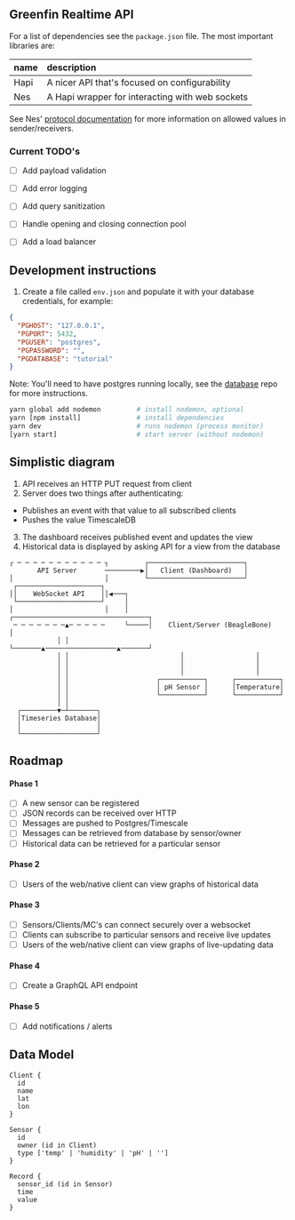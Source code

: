## Greenfin Realtime API

For a list of dependencies see the `package.json` file. The most important
libraries are:

| name | description |
| :------------- | :------------- |
| Hapi | A nicer API that's focused on configurability |
| Nes | A Hapi wrapper for interacting with web sockets |

See Nes' [protocol documentation](https://github.com/hapijs/nes/blob/master/PROTOCOL.md)
for more information on allowed values in sender/receivers.


### Current TODO's

- [ ] Add payload validation
- [ ] Add error logging
- [ ] Add query sanitization
- [ ] Handle opening and closing connection pool
- [ ] Add a load balancer


## Development instructions

1. Create a file called `env.json` and populate it with your database credentials, for example:

```json
{
  "PGHOST": "127.0.0.1",
  "PGPORT": 5432,
  "PGUSER": "postgres",
  "PGPASSWORD": "",
  "PGDATABASE": "tutorial"
}
```

Note: You'll need to have postgres running locally, see the [database] repo for
more instructions.

```bash
yarn global add nodemon         # install nodemon, optional
yarn [npm install]              # install dependencies
yarn dev                        # runs nodemon (process monitor)
[yarn start]                    # start server (without nodemon)
```


## Simplistic diagram

1. API receives an HTTP PUT request from client
2. Server does two things after authenticating:
  - Publishes an event with that value to all subscribed clients
  - Pushes the value TimescaleDB
3. The dashboard receives published event and updates the view
4. Historical data is displayed by asking API for a view from the database


```
┌ ─ ─ ─ ─ ─ ─ ─ ─ ─ ─ ─ ┐         ┌────────────────────────┐           
       API Server       ─────────▶│   Client (Dashboard)   │           
│                       │         └────────────────────────┘           
 ┌─────────────────────┐                                               
││    WebSocket API    ││◀───┐                                         
 └─────────────────────┘     │                                         
│                       │    │     ┌──────────────────────────────────┐
 ─ ─ ─ ─ ─ ─ ─▲─ ─ ─ ─ ─     └─────│    Client/Server (BeagleBone)    │
            │ │                    └───────▲──────────────────▲───────┘
            │ │                            │                  │        
            │ │                            │                  │        
            │ │                            │                  │        
            │ │                      ┌───────────┐      ┌───────────┐  
            │ │                      │ pH Sensor │      │Temperature│  
            │ │                      └───────────┘      └───────────┘  
            │ │                                                        
  ┌─────────▼─┴───────┐                                                
  │Timeseries Database│                                                
  │                   │                                                
  └───────────────────┘                                                

```

## Roadmap

#### Phase 1
- [ ] A new sensor can be registered
- [ ] JSON records can be received over HTTP
- [ ] Messages are pushed to Postgres/Timescale
- [ ] Messages can be retrieved from database by sensor/owner
- [ ] Historical data can be retrieved for a particular sensor

#### Phase 2
- [ ] Users of the web/native client can view graphs of historical data

#### Phase 3
- [ ] Sensors/Clients/MC's can connect securely over a websocket
- [ ] Clients can subscribe to particular sensors and receive live updates
- [ ] Users of the web/native client can view graphs of live-updating data

#### Phase 4
- [ ] Create a GraphQL API endpoint

#### Phase 5
- [ ] Add notifications / alerts


## Data Model

```
Client {
  id
  name
  lat
  lon
}

Sensor {
  id
  owner (id in Client)
  type ['temp' | 'humidity' | 'pH' | '']
}

Record {
  sensor_id (id in Sensor)
  time
  value
}
```


[database]: https://github.com/GreenfinityFarms/database
